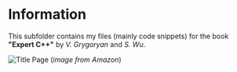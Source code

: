 # Information
This subfolder contains my files (mainly code snippets) for the book **"Expert C++"** by *V. Grygoryan* and *S. Wu*.

![Title Page](https://images-na.ssl-images-amazon.com/images/I/41iurmj93ML._SX404_BO1,204,203,200_.jpg "book cover")
(_image from Amazon_)
